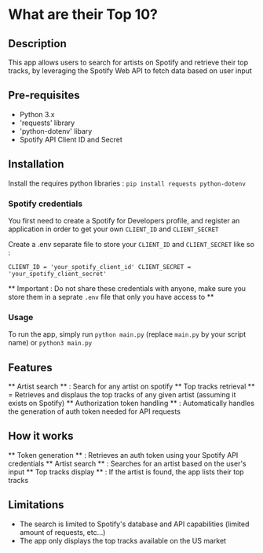 # What are their Top 10?

## Description
This app allows users to search for artists on Spotify and retrieve their top tracks, by leveraging the Spotify Web API to fetch data based on user input

## Pre-requisites
- Python 3.x
- 'requests' library
- 'python-dotenv' libary
- Spotify API Client ID and Secret

## Installation
Install the requires python libraries : `pip install requests python-dotenv`

### Spotify credentials
You first need to create a Spotify for Developers profile, and register an application in order to get your own `CLIENT_ID` and `CLIENT_SECRET`

Create a .env separate file to store your `CLIENT_ID` and `CLIENT_SECRET` like so : 

`CLIENT_ID = 'your_spotify_client_id'
CLIENT_SECRET = 'your_spotify_client_secret'`

** Important : Do not share these credentials with anyone, make sure you store them in a seprate `.env` file that only you have access to ** 

### Usage
To run the app, simply run `python main.py` (replace `main.py` by your script name) or `python3 main.py`

## Features
** Artist search ** : Search for any artist on spotify 
** Top tracks retrieval ** = Retrieves and displaus the top tracks of any given artist (assuming it exists on Spotify)
** Authorization token handling ** : Automatically handles the generation of auth token needed for API requests

## How it works
** Token generation ** : Retrieves an auth token using your Spotify API credentials
** Artist search ** : Searches for an artist based on the user's input
** Top tracks display ** : If the artist is found, the app lists their top tracks

## Limitations
- The search is limited to Spotify's database and API capabilities (limited amount of requests, etc...)
- The app only displays the top tracks available on the US market
